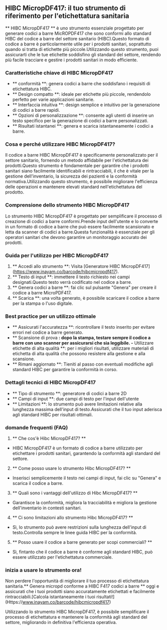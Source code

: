 ## HIBC MicropDF417: il tuo strumento di riferimento per l'etichettatura sanitaria

** HIBC MicropDF417 ** è uno strumento essenziale progettato per generare codici a barre MicROPDF417 che sono conformi allo standard HIBC del codice a barre del settore sanitario (HIBC).Questo formato di codice a barre è particolarmente utile per i prodotti sanitari, soprattutto quando si tratta di etichette più piccole.Utilizzando questo strumento, puoi assicurarti che le tue etichette soddisfino gli standard del settore, rendendo più facile tracciare e gestire i prodotti sanitari in modo efficiente.

### Caratteristiche chiave di HIBC MicropDF417

- ** conformità **: genera codici a barre che soddisfano i requisiti di etichettatura HIBC.
- ** Design compatto **: ideale per etichette più piccole, rendendolo perfetto per varie applicazioni sanitarie.
- ** Interfaccia intuitiva **: design semplice e intuitivo per la generazione di codici a barre rapidi.
- ** Opzioni di personalizzazione **: consente agli utenti di inserire un testo specifico per la generazione di codici a barre personalizzati.
- ** Risultati istantanei **: genera e scarica istantaneamente i codici a barre.

### Cosa e perché utilizzare HIBC MicropDF417?

Il codice a barre HIBC MicropDF417 è specificamente personalizzato per il settore sanitario, fornendo un metodo affidabile per l'etichettatura dei prodotti.Questo strumento è fondamentale per garantire che i prodotti sanitari siano facilmente identificabili e rintracciabili, il che è vitale per la gestione dell'inventario, la sicurezza dei pazienti e la conformità normativa.Utilizzando questo strumento, è possibile migliorare l'efficienza delle operazioni e mantenere elevati standard nell'etichettatura del prodotto.

### Comprensione dello strumento HIBC MicropDF417

Lo strumento HIBC MicropDF417 è progettato per semplificare il processo di creazione di codici a barre conformi.Prende input dell'utente e lo converte in un formato di codice a barre che può essere facilmente scansionato e letta da scanner di codici a barre.Questa funzionalità è essenziale per gli operatori sanitari che devono garantire un monitoraggio accurato dei prodotti.

### Guida per l'utilizzo per HIBC MicropDF417

1. ** Accedi allo strumento **: Visita [Generatore HIBC MicropDF417] (https://www.inayam.co/barcode/hibcmicropdf417).
2. ** Testo di input **: immettere il testo richiesto nei campi designati.Questo testo verrà codificato nel codice a barre.
3. ** Genera codici a barre **: fai clic sul pulsante "Genera" per creare il codice a barre MicroPDF417.
4. ** Scarica **: una volta generato, è possibile scaricare il codice a barre per la stampa o l'uso digitale.

### Best practice per un utilizzo ottimale

- ** Assicurati l'accuratezza **: ricontrollare il testo inserito per evitare errori nel codice a barre generato.
- ** Scansione di prova **: dopo la stampa, testare sempre il codice a barre con uno scanner per assicurarsi che sia leggibile.
-** Utilizzare etichette di alta qualità **: per i migliori risultati, utilizzare materiali di etichetta di alta qualità che possono resistere alla gestione e alla scansione.
- ** Rimani aggiornato **: Tieniti al passo con eventuali modifiche agli standard HIBC per garantire la conformità in corso.

### Dettagli tecnici di HIBC MicropDF417

- ** Tipo di strumento **: generatore di codici a barre 2D
- ** Campi di input **: due campi di testo per l'input dell'utente
- ** Limitazioni **: lo strumento può avere limitazioni relative alla lunghezza massima dell'input di testo.Assicurati che il tuo input aderisca agli standard HIBC per risultati ottimali.

### domande frequenti (FAQ)

1. ** Che cos'è Hibc MicropDF417? **
- HIBC MicropDF417 è un formato di codice a barre utilizzato per etichettare i prodotti sanitari, garantendo la conformità agli standard del settore.

2. ** Come posso usare lo strumento Hibc MicropDF417? **
- Inserisci semplicemente il testo nei campi di input, fai clic su "Genera" e scarica il codice a barre.

3. ** Quali sono i vantaggi dell'utilizzo di Hibc MicropDF417? **
- Garantisce la conformità, migliora la tracciabilità e migliora la gestione dell'inventario in contesti sanitari.

4. ** Ci sono limitazioni allo strumento Hibc MicropDF417? **
- Sì, lo strumento può avere restrizioni sulla lunghezza dell'input di testo.Controlla sempre le linee guida HIBC per la conformità.

5. ** Posso usare il codice a barre generato per scopi commerciali? **
- Sì, fintanto che il codice a barre è conforme agli standard HIBC, può essere utilizzato per l'etichettatura commerciale.

### inizia a usare lo strumento ora!

Non perdere l'opportunità di migliorare il tuo processo di etichettatura sanitaria.** Genera micropd conforme a HIBC F417 codici a barre ** oggi e assicurati che i tuoi prodotti siano accuratamente etichettati e facilmente rintracciabili.[Calcola istantaneamente i tuoi risultati!] (Https://www.inayam.co/barcode/hibcmicropdf417)

Utilizzando lo strumento HIBC MicropDF417, è possibile semplificare il processo di etichettatura e mantenere la conformità agli standard del settore, migliorando in definitiva l'efficienza operativa.